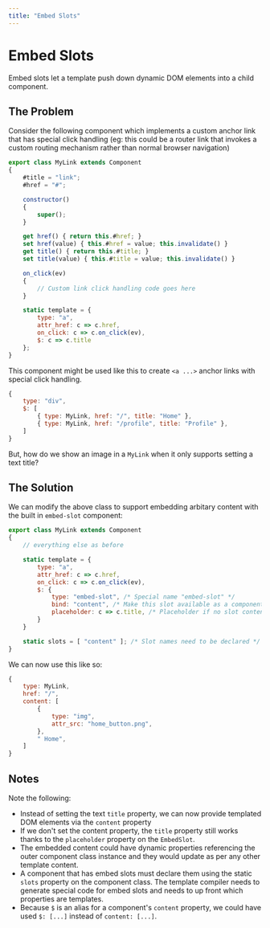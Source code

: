 ```yaml
---
title: "Embed Slots"
---
```

# Embed Slots

Embed slots let a template push down dynamic DOM elements into a child
component.


## The Problem

Consider the following component which implements a custom anchor 
link that has special click handling (eg: this could be a router link
that invokes a custom routing mechanism rather than normal browser navigation)

```js
export class MyLink extends Component
{
    #title = "link";
    #href = "#";

    constructor()
    {
        super();
    }

    get href() { return this.#href; }
    set href(value) { this.#href = value; this.invalidate() }
    get title() { return this.#title; }
    set title(value) { this.#title = value; this.invalidate() }

    on_click(ev)
    {
        // Custom link click handling code goes here
    }

    static template = {
        type: "a",
        attr_href: c => c.href,
        on_click: c => c.on_click(ev),
        $: c => c.title
    };
}
```

This component might be used like this to create `<a ...>` anchor
links with special click handling.

```js
{
    type: "div",
    $: [
        { type: MyLink, href: "/", title: "Home" },
        { type: MyLink, href: "/profile", title: "Profile" },
    ]
}
```

But, how do we show an image in a `MyLink` when it only supports 
setting a text title?



## The Solution

We can modify the above class to support embedding arbitary content 
with the built in `embed-slot` component:

```js
export class MyLink extends Component
{
    // everything else as before

    static template = {
        type: "a",
        attr_href: c => c.href,
        on_click: c => c.on_click(ev),
        $: {
            type: "embed-slot", /* Special name "embed-slot" */
            bind: "content", /* Make this slot available as a component property */
            placeholder: c => c.title, /* Placeholder if no slot content */
        }
    }

    static slots = [ "content" ]; /* Slot names need to be declared */
}
```

We can now use this like so:

```js
{
    type: MyLink, 
    href: "/", 
    content: [
        {
            type: "img",
            attr_src: "home_button.png",
        },
        " Home",
    ]
}
```

## Notes

Note the following:

* Instead of setting the text `title` property, we can now provide
  templated DOM elements via the `content` property
* If we don't set the content property, the `title` property still 
  works thanks to the `placeholder` property on the `EmbedSlot`.
* The embedded content could have dynamic properties referencing the 
  outer component class instance and they would update as per any 
  other template content.
* A component that has embed slots must declare them using the static
  `slots` property on the component class.  The template compiler
  needs to generate special code for embed slots and needs to up front
  which properties are templates.
* Because `$` is an alias for a component's `content` property, we
  could have used `$: [...]` instead of `content: [...]`.



